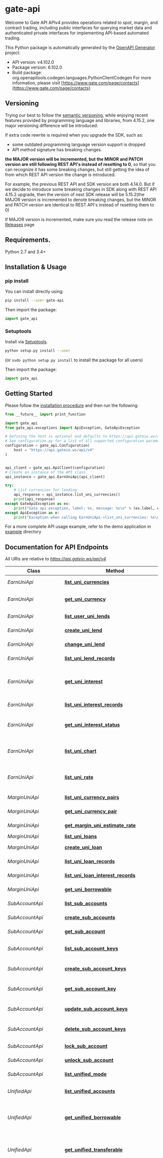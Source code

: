 # gate-api
Welcome to Gate API
 APIv4 provides operations related to spot, margin, and contract trading, including public interfaces for querying market data and authenticated private interfaces
for implementing API-based automated trading.

This Python package is automatically generated by the [OpenAPI Generator](https://openapi-generator.tech) project:

- API version: v4.102.0
- Package version: 6.102.0
- Build package: org.openapitools.codegen.languages.PythonClientCodegen
For more information, please visit [https://www.gate.com/page/contacts](https://www.gate.com/page/contacts)

## Versioning

Trying our best to follow the [semantic versioning](https://semver.org/), while enjoying recent features
provided by programming language and libraries, from 4.15.2, one major versioning difference will be
introduced:

If extra code rewrite is required when you upgrade the SDK, such as:

- some outdated programming language version support is dropped
- API method signature has breaking changes.

**the MAJOR version will be incremented, but the MINOR and PATCH version are still following REST API's
instead of resetting to 0**, so that you can recognize it has some breaking changes, but still getting
the idea of from which REST API version the change is introduced.

For example, the previous REST API and SDK version are both 4.14.0. But if we decide to introduce
some breaking changes in SDK along with REST API 4.15.2 upgrade, then the version of next SDK release
will be 5.15.2(the MAJOR version is incremented to denote breaking changes, but the MINOR and PATCH
version are identical to REST API's instead of resetting them to 0)

If MAJOR version is incremented, make sure you read the release note on
[Releases](https://github.com/gateio/gateapi-python/releases)
page

## Requirements.

Python 2.7 and 3.4+

## Installation & Usage
### pip install

You can install directly using:

```sh
pip install --user gate-api
```

Then import the package:
```python
import gate_api
```

### Setuptools

Install via [Setuptools](http://pypi.python.org/pypi/setuptools).

```sh
python setup.py install --user
```
(or `sudo python setup.py install` to install the package for all users)

Then import the package:
```python
import gate_api
```

## Getting Started

Please follow the [installation procedure](#installation--usage) and then run the following:

```python
from __future__ import print_function

import gate_api
from gate_api.exceptions import ApiException, GateApiException

# Defining the host is optional and defaults to https://api.gateio.ws/api/v4
# See configuration.py for a list of all supported configuration parameters.
configuration = gate_api.Configuration(
    host = "https://api.gateio.ws/api/v4"
)


api_client = gate_api.ApiClient(configuration)
# Create an instance of the API class
api_instance = gate_api.EarnUniApi(api_client)

try:
    # List currencies for lending
    api_response = api_instance.list_uni_currencies()
    print(api_response)
except GateApiException as ex:
    print("Gate api exception, label: %s, message: %s\n" % (ex.label, ex.message))
except ApiException as e:
    print("Exception when calling EarnUniApi->list_uni_currencies: %s\n" % e)

```

For a more complete API usage example, refer to the demo application in [example](example) directory

## Documentation for API Endpoints

All URIs are relative to *https://api.gateio.ws/api/v4*

Class | Method | HTTP request | Description
------------ | ------------- | ------------- | -------------
*EarnUniApi* | [**list_uni_currencies**](docs/EarnUniApi.md#list_uni_currencies) | **GET** /earn/uni/currencies | List currencies for lending
*EarnUniApi* | [**get_uni_currency**](docs/EarnUniApi.md#get_uni_currency) | **GET** /earn/uni/currencies/{currency} | Get currency detail for lending
*EarnUniApi* | [**list_user_uni_lends**](docs/EarnUniApi.md#list_user_uni_lends) | **GET** /earn/uni/lends | List user&#39;s lending orders
*EarnUniApi* | [**create_uni_lend**](docs/EarnUniApi.md#create_uni_lend) | **POST** /earn/uni/lends | Lend or redeem
*EarnUniApi* | [**change_uni_lend**](docs/EarnUniApi.md#change_uni_lend) | **PATCH** /earn/uni/lends | Amend lending order
*EarnUniApi* | [**list_uni_lend_records**](docs/EarnUniApi.md#list_uni_lend_records) | **GET** /earn/uni/lend_records | List records of lending
*EarnUniApi* | [**get_uni_interest**](docs/EarnUniApi.md#get_uni_interest) | **GET** /earn/uni/interests/{currency} | Get the user&#39;s total interest income of specified currency
*EarnUniApi* | [**list_uni_interest_records**](docs/EarnUniApi.md#list_uni_interest_records) | **GET** /earn/uni/interest_records | List interest records
*EarnUniApi* | [**get_uni_interest_status**](docs/EarnUniApi.md#get_uni_interest_status) | **GET** /earn/uni/interest_status/{currency} | query currency interest compounding status
*EarnUniApi* | [**list_uni_chart**](docs/EarnUniApi.md#list_uni_chart) | **GET** /earn/uni/chart | UniLoan currency annualized trend chart
*EarnUniApi* | [**list_uni_rate**](docs/EarnUniApi.md#list_uni_rate) | **GET** /earn/uni/rate | Currency estimate annualized interest rate
*MarginUniApi* | [**list_uni_currency_pairs**](docs/MarginUniApi.md#list_uni_currency_pairs) | **GET** /margin/uni/currency_pairs | List lending markets
*MarginUniApi* | [**get_uni_currency_pair**](docs/MarginUniApi.md#get_uni_currency_pair) | **GET** /margin/uni/currency_pairs/{currency_pair} | Get detail of lending market
*MarginUniApi* | [**get_margin_uni_estimate_rate**](docs/MarginUniApi.md#get_margin_uni_estimate_rate) | **GET** /margin/uni/estimate_rate | Estimate interest Rate
*MarginUniApi* | [**list_uni_loans**](docs/MarginUniApi.md#list_uni_loans) | **GET** /margin/uni/loans | List loans
*MarginUniApi* | [**create_uni_loan**](docs/MarginUniApi.md#create_uni_loan) | **POST** /margin/uni/loans | Borrow or repay
*MarginUniApi* | [**list_uni_loan_records**](docs/MarginUniApi.md#list_uni_loan_records) | **GET** /margin/uni/loan_records | Get load records
*MarginUniApi* | [**list_uni_loan_interest_records**](docs/MarginUniApi.md#list_uni_loan_interest_records) | **GET** /margin/uni/interest_records | List interest records
*MarginUniApi* | [**get_uni_borrowable**](docs/MarginUniApi.md#get_uni_borrowable) | **GET** /margin/uni/borrowable | Get maximum borrowable
*SubAccountApi* | [**list_sub_accounts**](docs/SubAccountApi.md#list_sub_accounts) | **GET** /sub_accounts | List sub-accounts
*SubAccountApi* | [**create_sub_accounts**](docs/SubAccountApi.md#create_sub_accounts) | **POST** /sub_accounts | Create a new sub-account
*SubAccountApi* | [**get_sub_account**](docs/SubAccountApi.md#get_sub_account) | **GET** /sub_accounts/{user_id} | Get the sub-account
*SubAccountApi* | [**list_sub_account_keys**](docs/SubAccountApi.md#list_sub_account_keys) | **GET** /sub_accounts/{user_id}/keys | List all API Key of the sub-account
*SubAccountApi* | [**create_sub_account_keys**](docs/SubAccountApi.md#create_sub_account_keys) | **POST** /sub_accounts/{user_id}/keys | Create API Key of the sub-account
*SubAccountApi* | [**get_sub_account_key**](docs/SubAccountApi.md#get_sub_account_key) | **GET** /sub_accounts/{user_id}/keys/{key} | Get the API Key of the sub-account
*SubAccountApi* | [**update_sub_account_keys**](docs/SubAccountApi.md#update_sub_account_keys) | **PUT** /sub_accounts/{user_id}/keys/{key} | Update API key of the sub-account
*SubAccountApi* | [**delete_sub_account_keys**](docs/SubAccountApi.md#delete_sub_account_keys) | **DELETE** /sub_accounts/{user_id}/keys/{key} | Delete API key of the sub-account
*SubAccountApi* | [**lock_sub_account**](docs/SubAccountApi.md#lock_sub_account) | **POST** /sub_accounts/{user_id}/lock | Lock the sub-account
*SubAccountApi* | [**unlock_sub_account**](docs/SubAccountApi.md#unlock_sub_account) | **POST** /sub_accounts/{user_id}/unlock | Unlock the sub-account
*SubAccountApi* | [**list_unified_mode**](docs/SubAccountApi.md#list_unified_mode) | **GET** /sub_accounts/unified_mode | Get sub-account mode
*UnifiedApi* | [**list_unified_accounts**](docs/UnifiedApi.md#list_unified_accounts) | **GET** /unified/accounts | Get unified account information
*UnifiedApi* | [**get_unified_borrowable**](docs/UnifiedApi.md#get_unified_borrowable) | **GET** /unified/borrowable | Query about the maximum borrowing for the unified account
*UnifiedApi* | [**get_unified_transferable**](docs/UnifiedApi.md#get_unified_transferable) | **GET** /unified/transferable | Query about the maximum transferable for the unified account
*UnifiedApi* | [**get_unified_transferables**](docs/UnifiedApi.md#get_unified_transferables) | **GET** /unified/transferables | Batch query can be transferred out at most for unified accounts; each currency is the maximum value. After the user withdraws the currency, the amount of transferable currency will be changed.
*UnifiedApi* | [**get_unified_borrowable_list**](docs/UnifiedApi.md#get_unified_borrowable_list) | **GET** /unified/batch_borrowable | Batch query unified account can be borrowed up to a maximum
*UnifiedApi* | [**list_unified_loans**](docs/UnifiedApi.md#list_unified_loans) | **GET** /unified/loans | List loans
*UnifiedApi* | [**create_unified_loan**](docs/UnifiedApi.md#create_unified_loan) | **POST** /unified/loans | Borrow or repay
*UnifiedApi* | [**list_unified_loan_records**](docs/UnifiedApi.md#list_unified_loan_records) | **GET** /unified/loan_records | Get load records
*UnifiedApi* | [**list_unified_loan_interest_records**](docs/UnifiedApi.md#list_unified_loan_interest_records) | **GET** /unified/interest_records | List interest records
*UnifiedApi* | [**get_unified_risk_units**](docs/UnifiedApi.md#get_unified_risk_units) | **GET** /unified/risk_units | Get user risk unit details
*UnifiedApi* | [**get_unified_mode**](docs/UnifiedApi.md#get_unified_mode) | **GET** /unified/unified_mode | Query mode of the unified account
*UnifiedApi* | [**set_unified_mode**](docs/UnifiedApi.md#set_unified_mode) | **PUT** /unified/unified_mode | Set mode of the unified account
*UnifiedApi* | [**get_unified_estimate_rate**](docs/UnifiedApi.md#get_unified_estimate_rate) | **GET** /unified/estimate_rate | Get unified estimate rate
*UnifiedApi* | [**list_currency_discount_tiers**](docs/UnifiedApi.md#list_currency_discount_tiers) | **GET** /unified/currency_discount_tiers | List currency discount tiers
*UnifiedApi* | [**list_loan_margin_tiers**](docs/UnifiedApi.md#list_loan_margin_tiers) | **GET** /unified/loan_margin_tiers | List loan margin tiers
*UnifiedApi* | [**calculate_portfolio_margin**](docs/UnifiedApi.md#calculate_portfolio_margin) | **POST** /unified/portfolio_calculator | Portfolio margin calculator
*UnifiedApi* | [**get_user_leverage_currency_config**](docs/UnifiedApi.md#get_user_leverage_currency_config) | **GET** /unified/leverage/user_currency_config | Minimum currency leverage that can be set
*UnifiedApi* | [**get_user_leverage_currency_setting**](docs/UnifiedApi.md#get_user_leverage_currency_setting) | **GET** /unified/leverage/user_currency_setting | Get the leverage multiple of the user currency
*UnifiedApi* | [**set_user_leverage_currency_setting**](docs/UnifiedApi.md#set_user_leverage_currency_setting) | **POST** /unified/leverage/user_currency_setting | Set the loan currency leverage
*UnifiedApi* | [**list_unified_currencies**](docs/UnifiedApi.md#list_unified_currencies) | **GET** /unified/currencies | List of loan currencies supported by unified account
*UnifiedApi* | [**get_history_loan_rate**](docs/UnifiedApi.md#get_history_loan_rate) | **GET** /unified/history_loan_rate | get historical lending rates
*UnifiedApi* | [**set_unified_collateral**](docs/UnifiedApi.md#set_unified_collateral) | **POST** /unified/collateral_currencies | Set Collateral Currency
*AccountApi* | [**get_account_detail**](docs/AccountApi.md#get_account_detail) | **GET** /account/detail | Get account detail
*AccountApi* | [**get_account_rate_limit**](docs/AccountApi.md#get_account_rate_limit) | **GET** /account/rate_limit | Get user transaction rate limit information
*AccountApi* | [**list_stp_groups**](docs/AccountApi.md#list_stp_groups) | **GET** /account/stp_groups | List STP Groups
*AccountApi* | [**create_stp_group**](docs/AccountApi.md#create_stp_group) | **POST** /account/stp_groups | Create STP Group
*AccountApi* | [**list_stp_groups_users**](docs/AccountApi.md#list_stp_groups_users) | **GET** /account/stp_groups/{stp_id}/users | List users of the STP group
*AccountApi* | [**add_stp_group_users**](docs/AccountApi.md#add_stp_group_users) | **POST** /account/stp_groups/{stp_id}/users | Add users to the STP group
*AccountApi* | [**delete_stp_group_users**](docs/AccountApi.md#delete_stp_group_users) | **DELETE** /account/stp_groups/{stp_id}/users | Delete the user in the STP group
*AccountApi* | [**get_debit_fee**](docs/AccountApi.md#get_debit_fee) | **GET** /account/debit_fee | Query GT deduction configuration.
*AccountApi* | [**set_debit_fee**](docs/AccountApi.md#set_debit_fee) | **POST** /account/debit_fee | Set GT deduction.
*CollateralLoanApi* | [**list_collateral_loan_orders**](docs/CollateralLoanApi.md#list_collateral_loan_orders) | **GET** /loan/collateral/orders | List Orders
*CollateralLoanApi* | [**create_collateral_loan**](docs/CollateralLoanApi.md#create_collateral_loan) | **POST** /loan/collateral/orders | Place order
*CollateralLoanApi* | [**get_collateral_loan_order_detail**](docs/CollateralLoanApi.md#get_collateral_loan_order_detail) | **GET** /loan/collateral/orders/{order_id} | Get a single order
*CollateralLoanApi* | [**repay_collateral_loan**](docs/CollateralLoanApi.md#repay_collateral_loan) | **POST** /loan/collateral/repay | Repayment
*CollateralLoanApi* | [**list_repay_records**](docs/CollateralLoanApi.md#list_repay_records) | **GET** /loan/collateral/repay_records | Repayment history
*CollateralLoanApi* | [**list_collateral_records**](docs/CollateralLoanApi.md#list_collateral_records) | **GET** /loan/collateral/collaterals | Query collateral adjustment records
*CollateralLoanApi* | [**operate_collateral**](docs/CollateralLoanApi.md#operate_collateral) | **POST** /loan/collateral/collaterals | Increase or redeem collateral
*CollateralLoanApi* | [**get_user_total_amount**](docs/CollateralLoanApi.md#get_user_total_amount) | **GET** /loan/collateral/total_amount | Query the total borrowing and collateral amount for the user
*CollateralLoanApi* | [**get_user_ltv_info**](docs/CollateralLoanApi.md#get_user_ltv_info) | **GET** /loan/collateral/ltv | Query user&#39;s collateralization ratio
*CollateralLoanApi* | [**list_collateral_currencies**](docs/CollateralLoanApi.md#list_collateral_currencies) | **GET** /loan/collateral/currencies | Query supported borrowing and collateral currencies
*DeliveryApi* | [**list_delivery_contracts**](docs/DeliveryApi.md#list_delivery_contracts) | **GET** /delivery/{settle}/contracts | List all futures contracts
*DeliveryApi* | [**get_delivery_contract**](docs/DeliveryApi.md#get_delivery_contract) | **GET** /delivery/{settle}/contracts/{contract} | Get a single contract
*DeliveryApi* | [**list_delivery_order_book**](docs/DeliveryApi.md#list_delivery_order_book) | **GET** /delivery/{settle}/order_book | Futures order book
*DeliveryApi* | [**list_delivery_trades**](docs/DeliveryApi.md#list_delivery_trades) | **GET** /delivery/{settle}/trades | Futures trading history
*DeliveryApi* | [**list_delivery_candlesticks**](docs/DeliveryApi.md#list_delivery_candlesticks) | **GET** /delivery/{settle}/candlesticks | Get futures candlesticks
*DeliveryApi* | [**list_delivery_tickers**](docs/DeliveryApi.md#list_delivery_tickers) | **GET** /delivery/{settle}/tickers | List futures tickers
*DeliveryApi* | [**list_delivery_insurance_ledger**](docs/DeliveryApi.md#list_delivery_insurance_ledger) | **GET** /delivery/{settle}/insurance | Futures insurance balance history
*DeliveryApi* | [**list_delivery_accounts**](docs/DeliveryApi.md#list_delivery_accounts) | **GET** /delivery/{settle}/accounts | Query futures account
*DeliveryApi* | [**list_delivery_account_book**](docs/DeliveryApi.md#list_delivery_account_book) | **GET** /delivery/{settle}/account_book | Query account book
*DeliveryApi* | [**list_delivery_positions**](docs/DeliveryApi.md#list_delivery_positions) | **GET** /delivery/{settle}/positions | List all positions of a user
*DeliveryApi* | [**get_delivery_position**](docs/DeliveryApi.md#get_delivery_position) | **GET** /delivery/{settle}/positions/{contract} | Get single position
*DeliveryApi* | [**update_delivery_position_margin**](docs/DeliveryApi.md#update_delivery_position_margin) | **POST** /delivery/{settle}/positions/{contract}/margin | Update position margin
*DeliveryApi* | [**update_delivery_position_leverage**](docs/DeliveryApi.md#update_delivery_position_leverage) | **POST** /delivery/{settle}/positions/{contract}/leverage | Update position leverage
*DeliveryApi* | [**update_delivery_position_risk_limit**](docs/DeliveryApi.md#update_delivery_position_risk_limit) | **POST** /delivery/{settle}/positions/{contract}/risk_limit | Update position risk limit
*DeliveryApi* | [**list_delivery_orders**](docs/DeliveryApi.md#list_delivery_orders) | **GET** /delivery/{settle}/orders | List futures orders
*DeliveryApi* | [**create_delivery_order**](docs/DeliveryApi.md#create_delivery_order) | **POST** /delivery/{settle}/orders | Create a futures order
*DeliveryApi* | [**cancel_delivery_orders**](docs/DeliveryApi.md#cancel_delivery_orders) | **DELETE** /delivery/{settle}/orders | Cancel all &#x60;open&#x60; orders matched
*DeliveryApi* | [**get_delivery_order**](docs/DeliveryApi.md#get_delivery_order) | **GET** /delivery/{settle}/orders/{order_id} | Get a single order
*DeliveryApi* | [**cancel_delivery_order**](docs/DeliveryApi.md#cancel_delivery_order) | **DELETE** /delivery/{settle}/orders/{order_id} | Cancel a single order
*DeliveryApi* | [**get_my_delivery_trades**](docs/DeliveryApi.md#get_my_delivery_trades) | **GET** /delivery/{settle}/my_trades | List personal trading history
*DeliveryApi* | [**list_delivery_position_close**](docs/DeliveryApi.md#list_delivery_position_close) | **GET** /delivery/{settle}/position_close | List position close history
*DeliveryApi* | [**list_delivery_liquidates**](docs/DeliveryApi.md#list_delivery_liquidates) | **GET** /delivery/{settle}/liquidates | List liquidation history
*DeliveryApi* | [**list_delivery_settlements**](docs/DeliveryApi.md#list_delivery_settlements) | **GET** /delivery/{settle}/settlements | List settlement history
*DeliveryApi* | [**list_delivery_risk_limit_tiers**](docs/DeliveryApi.md#list_delivery_risk_limit_tiers) | **GET** /delivery/{settle}/risk_limit_tiers | List risk limit tiers
*DeliveryApi* | [**list_price_triggered_delivery_orders**](docs/DeliveryApi.md#list_price_triggered_delivery_orders) | **GET** /delivery/{settle}/price_orders | List All Price-triggered Orders
*DeliveryApi* | [**create_price_triggered_delivery_order**](docs/DeliveryApi.md#create_price_triggered_delivery_order) | **POST** /delivery/{settle}/price_orders | Create a price-triggered order
*DeliveryApi* | [**cancel_price_triggered_delivery_order_list**](docs/DeliveryApi.md#cancel_price_triggered_delivery_order_list) | **DELETE** /delivery/{settle}/price_orders | Cancel All Price-triggered Orders
*DeliveryApi* | [**get_price_triggered_delivery_order**](docs/DeliveryApi.md#get_price_triggered_delivery_order) | **GET** /delivery/{settle}/price_orders/{order_id} | Get a price-triggered order
*DeliveryApi* | [**cancel_price_triggered_delivery_order**](docs/DeliveryApi.md#cancel_price_triggered_delivery_order) | **DELETE** /delivery/{settle}/price_orders/{order_id} | cancel a price-triggered order
*EarnApi* | [**swap_eth2**](docs/EarnApi.md#swap_eth2) | **POST** /earn/staking/eth2/swap | ETH2 swap
*EarnApi* | [**rate_list_eth2**](docs/EarnApi.md#rate_list_eth2) | **GET** /earn/staking/eth2/rate_records | ETH2 historical rate of return query
*EarnApi* | [**list_dual_investment_plans**](docs/EarnApi.md#list_dual_investment_plans) | **GET** /earn/dual/investment_plan | Dual Investment product list
*EarnApi* | [**list_dual_orders**](docs/EarnApi.md#list_dual_orders) | **GET** /earn/dual/orders | Dual Investment order list
*EarnApi* | [**place_dual_order**](docs/EarnApi.md#place_dual_order) | **POST** /earn/dual/orders | Place Dual Investment order
*EarnApi* | [**list_structured_products**](docs/EarnApi.md#list_structured_products) | **GET** /earn/structured/products | Structured Product List
*EarnApi* | [**list_structured_orders**](docs/EarnApi.md#list_structured_orders) | **GET** /earn/structured/orders | Structured Product Order List
*EarnApi* | [**place_structured_order**](docs/EarnApi.md#place_structured_order) | **POST** /earn/structured/orders | Place Structured Product Order
*EarnApi* | [**find_coin**](docs/EarnApi.md#find_coin) | **GET** /earn/staking/coins | Staking Coins
*EarnApi* | [**swap_staking_coin**](docs/EarnApi.md#swap_staking_coin) | **POST** /earn/staking/swap | On-chain Token Swap for Earned Coins
*FlashSwapApi* | [**list_flash_swap_currency_pair**](docs/FlashSwapApi.md#list_flash_swap_currency_pair) | **GET** /flash_swap/currency_pairs | List All Supported Currency Pairs In Flash Swap
*FlashSwapApi* | [**list_flash_swap_orders**](docs/FlashSwapApi.md#list_flash_swap_orders) | **GET** /flash_swap/orders | List all flash swap orders
*FlashSwapApi* | [**create_flash_swap_order**](docs/FlashSwapApi.md#create_flash_swap_order) | **POST** /flash_swap/orders | Create a flash swap order
*FlashSwapApi* | [**get_flash_swap_order**](docs/FlashSwapApi.md#get_flash_swap_order) | **GET** /flash_swap/orders/{order_id} | Get a single flash swap order&#39;s detail
*FlashSwapApi* | [**preview_flash_swap_order**](docs/FlashSwapApi.md#preview_flash_swap_order) | **POST** /flash_swap/orders/preview | Initiate a flash swap order preview
*FuturesApi* | [**list_futures_contracts**](docs/FuturesApi.md#list_futures_contracts) | **GET** /futures/{settle}/contracts | List all futures contracts
*FuturesApi* | [**get_futures_contract**](docs/FuturesApi.md#get_futures_contract) | **GET** /futures/{settle}/contracts/{contract} | Get a single contract
*FuturesApi* | [**list_futures_order_book**](docs/FuturesApi.md#list_futures_order_book) | **GET** /futures/{settle}/order_book | Futures order book
*FuturesApi* | [**list_futures_trades**](docs/FuturesApi.md#list_futures_trades) | **GET** /futures/{settle}/trades | Futures trading history
*FuturesApi* | [**list_futures_candlesticks**](docs/FuturesApi.md#list_futures_candlesticks) | **GET** /futures/{settle}/candlesticks | Get futures candlesticks
*FuturesApi* | [**list_futures_premium_index**](docs/FuturesApi.md#list_futures_premium_index) | **GET** /futures/{settle}/premium_index | Premium Index K-Line
*FuturesApi* | [**list_futures_tickers**](docs/FuturesApi.md#list_futures_tickers) | **GET** /futures/{settle}/tickers | List futures tickers
*FuturesApi* | [**list_futures_funding_rate_history**](docs/FuturesApi.md#list_futures_funding_rate_history) | **GET** /futures/{settle}/funding_rate | Funding rate history
*FuturesApi* | [**list_futures_insurance_ledger**](docs/FuturesApi.md#list_futures_insurance_ledger) | **GET** /futures/{settle}/insurance | Futures insurance balance history
*FuturesApi* | [**list_contract_stats**](docs/FuturesApi.md#list_contract_stats) | **GET** /futures/{settle}/contract_stats | Futures stats
*FuturesApi* | [**get_index_constituents**](docs/FuturesApi.md#get_index_constituents) | **GET** /futures/{settle}/index_constituents/{index} | Get index constituents
*FuturesApi* | [**list_liquidated_orders**](docs/FuturesApi.md#list_liquidated_orders) | **GET** /futures/{settle}/liq_orders | Retrieve liquidation history
*FuturesApi* | [**list_futures_risk_limit_tiers**](docs/FuturesApi.md#list_futures_risk_limit_tiers) | **GET** /futures/{settle}/risk_limit_tiers | List risk limit tiers
*FuturesApi* | [**list_futures_accounts**](docs/FuturesApi.md#list_futures_accounts) | **GET** /futures/{settle}/accounts | Query futures account
*FuturesApi* | [**list_futures_account_book**](docs/FuturesApi.md#list_futures_account_book) | **GET** /futures/{settle}/account_book | Query account book
*FuturesApi* | [**list_positions**](docs/FuturesApi.md#list_positions) | **GET** /futures/{settle}/positions | List all positions of a user
*FuturesApi* | [**get_position**](docs/FuturesApi.md#get_position) | **GET** /futures/{settle}/positions/{contract} | Get single position
*FuturesApi* | [**update_position_margin**](docs/FuturesApi.md#update_position_margin) | **POST** /futures/{settle}/positions/{contract}/margin | Update position margin
*FuturesApi* | [**update_position_leverage**](docs/FuturesApi.md#update_position_leverage) | **POST** /futures/{settle}/positions/{contract}/leverage | Update position leverage
*FuturesApi* | [**update_position_cross_mode**](docs/FuturesApi.md#update_position_cross_mode) | **POST** /futures/{settle}/positions/cross_mode | Switch to the full position-by-store mode
*FuturesApi* | [**update_position_risk_limit**](docs/FuturesApi.md#update_position_risk_limit) | **POST** /futures/{settle}/positions/{contract}/risk_limit | Update position risk limit
*FuturesApi* | [**set_dual_mode**](docs/FuturesApi.md#set_dual_mode) | **POST** /futures/{settle}/dual_mode | Enable or disable dual mode
*FuturesApi* | [**get_dual_mode_position**](docs/FuturesApi.md#get_dual_mode_position) | **GET** /futures/{settle}/dual_comp/positions/{contract} | Retrieve position detail in dual mode
*FuturesApi* | [**update_dual_mode_position_margin**](docs/FuturesApi.md#update_dual_mode_position_margin) | **POST** /futures/{settle}/dual_comp/positions/{contract}/margin | Update position margin in dual mode
*FuturesApi* | [**update_dual_mode_position_leverage**](docs/FuturesApi.md#update_dual_mode_position_leverage) | **POST** /futures/{settle}/dual_comp/positions/{contract}/leverage | Update position leverage in dual mode
*FuturesApi* | [**update_dual_mode_position_risk_limit**](docs/FuturesApi.md#update_dual_mode_position_risk_limit) | **POST** /futures/{settle}/dual_comp/positions/{contract}/risk_limit | Update position risk limit in dual mode
*FuturesApi* | [**list_futures_orders**](docs/FuturesApi.md#list_futures_orders) | **GET** /futures/{settle}/orders | List futures orders
*FuturesApi* | [**create_futures_order**](docs/FuturesApi.md#create_futures_order) | **POST** /futures/{settle}/orders | Create a futures order
*FuturesApi* | [**cancel_futures_orders**](docs/FuturesApi.md#cancel_futures_orders) | **DELETE** /futures/{settle}/orders | Cancel all &#x60;open&#x60; orders matched
*FuturesApi* | [**get_orders_with_time_range**](docs/FuturesApi.md#get_orders_with_time_range) | **GET** /futures/{settle}/orders_timerange | List Futures Orders By Time Range
*FuturesApi* | [**create_batch_futures_order**](docs/FuturesApi.md#create_batch_futures_order) | **POST** /futures/{settle}/batch_orders | Create a batch of futures orders
*FuturesApi* | [**get_futures_order**](docs/FuturesApi.md#get_futures_order) | **GET** /futures/{settle}/orders/{order_id} | Get a single order
*FuturesApi* | [**amend_futures_order**](docs/FuturesApi.md#amend_futures_order) | **PUT** /futures/{settle}/orders/{order_id} | Amend an order
*FuturesApi* | [**cancel_futures_order**](docs/FuturesApi.md#cancel_futures_order) | **DELETE** /futures/{settle}/orders/{order_id} | Cancel a single order
*FuturesApi* | [**get_my_trades**](docs/FuturesApi.md#get_my_trades) | **GET** /futures/{settle}/my_trades | List personal trading history
*FuturesApi* | [**get_my_trades_with_time_range**](docs/FuturesApi.md#get_my_trades_with_time_range) | **GET** /futures/{settle}/my_trades_timerange | List personal trading history by time range
*FuturesApi* | [**list_position_close**](docs/FuturesApi.md#list_position_close) | **GET** /futures/{settle}/position_close | List position close history
*FuturesApi* | [**list_liquidates**](docs/FuturesApi.md#list_liquidates) | **GET** /futures/{settle}/liquidates | List liquidation history
*FuturesApi* | [**list_auto_deleverages**](docs/FuturesApi.md#list_auto_deleverages) | **GET** /futures/{settle}/auto_deleverages | List Auto-Deleveraging History
*FuturesApi* | [**countdown_cancel_all_futures**](docs/FuturesApi.md#countdown_cancel_all_futures) | **POST** /futures/{settle}/countdown_cancel_all | Countdown cancel orders
*FuturesApi* | [**get_futures_fee**](docs/FuturesApi.md#get_futures_fee) | **GET** /futures/{settle}/fee | Query user trading fee rates
*FuturesApi* | [**cancel_batch_future_orders**](docs/FuturesApi.md#cancel_batch_future_orders) | **POST** /futures/{settle}/batch_cancel_orders | Cancel a batch of orders with an ID list
*FuturesApi* | [**amend_batch_future_orders**](docs/FuturesApi.md#amend_batch_future_orders) | **POST** /futures/{settle}/batch_amend_orders | Batch modify orders with specified IDs
*FuturesApi* | [**get_futures_risk_limit_table**](docs/FuturesApi.md#get_futures_risk_limit_table) | **GET** /futures/{settle}/risk_limit_table | Query risk limit table by table_id
*FuturesApi* | [**list_price_triggered_orders**](docs/FuturesApi.md#list_price_triggered_orders) | **GET** /futures/{settle}/price_orders | List All Price-triggered Orders
*FuturesApi* | [**create_price_triggered_order**](docs/FuturesApi.md#create_price_triggered_order) | **POST** /futures/{settle}/price_orders | Create a price-triggered order
*FuturesApi* | [**cancel_price_triggered_order_list**](docs/FuturesApi.md#cancel_price_triggered_order_list) | **DELETE** /futures/{settle}/price_orders | Cancel All Price-triggered Orders
*FuturesApi* | [**get_price_triggered_order**](docs/FuturesApi.md#get_price_triggered_order) | **GET** /futures/{settle}/price_orders/{order_id} | Get a price-triggered order
*FuturesApi* | [**cancel_price_triggered_order**](docs/FuturesApi.md#cancel_price_triggered_order) | **DELETE** /futures/{settle}/price_orders/{order_id} | cancel a price-triggered order
*MarginApi* | [**list_margin_accounts**](docs/MarginApi.md#list_margin_accounts) | **GET** /margin/accounts | Margin account list
*MarginApi* | [**list_margin_account_book**](docs/MarginApi.md#list_margin_account_book) | **GET** /margin/account_book | List margin account balance change history
*MarginApi* | [**list_funding_accounts**](docs/MarginApi.md#list_funding_accounts) | **GET** /margin/funding_accounts | Funding account list
*MarginApi* | [**get_auto_repay_status**](docs/MarginApi.md#get_auto_repay_status) | **GET** /margin/auto_repay | Retrieve user auto repayment setting
*MarginApi* | [**set_auto_repay**](docs/MarginApi.md#set_auto_repay) | **POST** /margin/auto_repay | Update user&#39;s auto repayment setting
*MarginApi* | [**get_margin_transferable**](docs/MarginApi.md#get_margin_transferable) | **GET** /margin/transferable | Get the max transferable amount for a specific margin currency
*MarginApi* | [**get_user_margin_tier**](docs/MarginApi.md#get_user_margin_tier) | **GET** /margin/user/loan_margin_tiers | Check the user&#39;s own leverage lending gradient in the current market
*MarginApi* | [**get_market_margin_tier**](docs/MarginApi.md#get_market_margin_tier) | **GET** /margin/loan_margin_tiers | Query the current market leverage lending gradient
*MarginApi* | [**set_user_market_leverage**](docs/MarginApi.md#set_user_market_leverage) | **POST** /margin/leverage/user_market_setting | Set the user market leverage multiple
*MarginApi* | [**list_margin_user_account**](docs/MarginApi.md#list_margin_user_account) | **GET** /margin/user/account | Query the user&#39;s leverage account list
*MarginApi* | [**list_cross_margin_loans**](docs/MarginApi.md#list_cross_margin_loans) | **GET** /margin/cross/loans | List cross margin borrow history. (deprecated)
*MarginApi* | [**list_cross_margin_repayments**](docs/MarginApi.md#list_cross_margin_repayments) | **GET** /margin/cross/repayments | Retrieve cross margin repayments. (deprecated)
*MultiCollateralLoanApi* | [**list_multi_collateral_orders**](docs/MultiCollateralLoanApi.md#list_multi_collateral_orders) | **GET** /loan/multi_collateral/orders | List Multi-Collateral Orders
*MultiCollateralLoanApi* | [**create_multi_collateral**](docs/MultiCollateralLoanApi.md#create_multi_collateral) | **POST** /loan/multi_collateral/orders | Create Multi-Collateral Order
*MultiCollateralLoanApi* | [**get_multi_collateral_order_detail**](docs/MultiCollateralLoanApi.md#get_multi_collateral_order_detail) | **GET** /loan/multi_collateral/orders/{order_id} | Get Multi-Collateral Order Detail
*MultiCollateralLoanApi* | [**list_multi_repay_records**](docs/MultiCollateralLoanApi.md#list_multi_repay_records) | **GET** /loan/multi_collateral/repay | List Multi-Collateral Repay Records
*MultiCollateralLoanApi* | [**repay_multi_collateral_loan**](docs/MultiCollateralLoanApi.md#repay_multi_collateral_loan) | **POST** /loan/multi_collateral/repay | Repay Multi-Collateral Loan
*MultiCollateralLoanApi* | [**list_multi_collateral_records**](docs/MultiCollateralLoanApi.md#list_multi_collateral_records) | **GET** /loan/multi_collateral/mortgage | Query collateral adjustment records
*MultiCollateralLoanApi* | [**operate_multi_collateral**](docs/MultiCollateralLoanApi.md#operate_multi_collateral) | **POST** /loan/multi_collateral/mortgage | Operate Multi-Collateral
*MultiCollateralLoanApi* | [**list_user_currency_quota**](docs/MultiCollateralLoanApi.md#list_user_currency_quota) | **GET** /loan/multi_collateral/currency_quota | List User Currency Quota
*MultiCollateralLoanApi* | [**list_multi_collateral_currencies**](docs/MultiCollateralLoanApi.md#list_multi_collateral_currencies) | **GET** /loan/multi_collateral/currencies | Query supported borrowing and collateral currencies in Multi-Collateral 
*MultiCollateralLoanApi* | [**get_multi_collateral_ltv**](docs/MultiCollateralLoanApi.md#get_multi_collateral_ltv) | **GET** /loan/multi_collateral/ltv | Get Multi-Collateral ratio
*MultiCollateralLoanApi* | [**get_multi_collateral_fix_rate**](docs/MultiCollateralLoanApi.md#get_multi_collateral_fix_rate) | **GET** /loan/multi_collateral/fixed_rate | Query fixed interest rates for the currency for 7 days and 30 days
*MultiCollateralLoanApi* | [**get_multi_collateral_current_rate**](docs/MultiCollateralLoanApi.md#get_multi_collateral_current_rate) | **GET** /loan/multi_collateral/current_rate | Query the current interest rate of the currency
*OptionsApi* | [**list_options_underlyings**](docs/OptionsApi.md#list_options_underlyings) | **GET** /options/underlyings | List all underlyings
*OptionsApi* | [**list_options_expirations**](docs/OptionsApi.md#list_options_expirations) | **GET** /options/expirations | List all expiration times
*OptionsApi* | [**list_options_contracts**](docs/OptionsApi.md#list_options_contracts) | **GET** /options/contracts | List all the contracts with specified underlying and expiration time
*OptionsApi* | [**get_options_contract**](docs/OptionsApi.md#get_options_contract) | **GET** /options/contracts/{contract} | Query specified contract detail
*OptionsApi* | [**list_options_settlements**](docs/OptionsApi.md#list_options_settlements) | **GET** /options/settlements | List settlement history
*OptionsApi* | [**get_options_settlement**](docs/OptionsApi.md#get_options_settlement) | **GET** /options/settlements/{contract} | Get specified contract&#39;s settlement
*OptionsApi* | [**list_my_options_settlements**](docs/OptionsApi.md#list_my_options_settlements) | **GET** /options/my_settlements | List my options settlements
*OptionsApi* | [**list_options_order_book**](docs/OptionsApi.md#list_options_order_book) | **GET** /options/order_book | Options order book
*OptionsApi* | [**list_options_tickers**](docs/OptionsApi.md#list_options_tickers) | **GET** /options/tickers | List tickers of options contracts
*OptionsApi* | [**list_options_underlying_tickers**](docs/OptionsApi.md#list_options_underlying_tickers) | **GET** /options/underlying/tickers/{underlying} | Get underlying ticker
*OptionsApi* | [**list_options_candlesticks**](docs/OptionsApi.md#list_options_candlesticks) | **GET** /options/candlesticks | Get options candlesticks
*OptionsApi* | [**list_options_underlying_candlesticks**](docs/OptionsApi.md#list_options_underlying_candlesticks) | **GET** /options/underlying/candlesticks | Mark price candlesticks of an underlying
*OptionsApi* | [**list_options_trades**](docs/OptionsApi.md#list_options_trades) | **GET** /options/trades | Options trade history
*OptionsApi* | [**list_options_account**](docs/OptionsApi.md#list_options_account) | **GET** /options/accounts | List options account
*OptionsApi* | [**list_options_account_book**](docs/OptionsApi.md#list_options_account_book) | **GET** /options/account_book | List account changing history
*OptionsApi* | [**list_options_positions**](docs/OptionsApi.md#list_options_positions) | **GET** /options/positions | List user&#39;s positions of specified underlying
*OptionsApi* | [**get_options_position**](docs/OptionsApi.md#get_options_position) | **GET** /options/positions/{contract} | Get specified contract position
*OptionsApi* | [**list_options_position_close**](docs/OptionsApi.md#list_options_position_close) | **GET** /options/position_close | List user&#39;s liquidation history of specified underlying
*OptionsApi* | [**list_options_orders**](docs/OptionsApi.md#list_options_orders) | **GET** /options/orders | List options orders
*OptionsApi* | [**create_options_order**](docs/OptionsApi.md#create_options_order) | **POST** /options/orders | Create an options order
*OptionsApi* | [**cancel_options_orders**](docs/OptionsApi.md#cancel_options_orders) | **DELETE** /options/orders | Cancel all &#x60;open&#x60; orders matched
*OptionsApi* | [**get_options_order**](docs/OptionsApi.md#get_options_order) | **GET** /options/orders/{order_id} | Get a single order
*OptionsApi* | [**cancel_options_order**](docs/OptionsApi.md#cancel_options_order) | **DELETE** /options/orders/{order_id} | Cancel a single order
*OptionsApi* | [**countdown_cancel_all_options**](docs/OptionsApi.md#countdown_cancel_all_options) | **POST** /options/countdown_cancel_all | Countdown cancel orders
*OptionsApi* | [**list_my_options_trades**](docs/OptionsApi.md#list_my_options_trades) | **GET** /options/my_trades | List personal trading history
*OptionsApi* | [**get_options_mmp**](docs/OptionsApi.md#get_options_mmp) | **GET** /options/mmp | MMP Query
*OptionsApi* | [**set_options_mmp**](docs/OptionsApi.md#set_options_mmp) | **POST** /options/mmp | MMP Settings
*OptionsApi* | [**reset_options_mmp**](docs/OptionsApi.md#reset_options_mmp) | **POST** /options/mmp/reset | MMP Reset
*RebateApi* | [**agency_transaction_history**](docs/RebateApi.md#agency_transaction_history) | **GET** /rebate/agency/transaction_history | The agency obtains the transaction history of the recommended user
*RebateApi* | [**agency_commissions_history**](docs/RebateApi.md#agency_commissions_history) | **GET** /rebate/agency/commission_history | The agency obtains the commission history of the recommended user
*RebateApi* | [**partner_transaction_history**](docs/RebateApi.md#partner_transaction_history) | **GET** /rebate/partner/transaction_history | Partner obtains transaction records of recommended users
*RebateApi* | [**partner_commissions_history**](docs/RebateApi.md#partner_commissions_history) | **GET** /rebate/partner/commission_history | Partner obtains commission records of recommended users
*RebateApi* | [**partner_sub_list**](docs/RebateApi.md#partner_sub_list) | **GET** /rebate/partner/sub_list | Partner subordinate list
*RebateApi* | [**rebate_broker_commission_history**](docs/RebateApi.md#rebate_broker_commission_history) | **GET** /rebate/broker/commission_history | The broker obtains the user&#39;s commission rebate records
*RebateApi* | [**rebate_broker_transaction_history**](docs/RebateApi.md#rebate_broker_transaction_history) | **GET** /rebate/broker/transaction_history | The broker obtains the user&#39;s trading history
*RebateApi* | [**rebate_user_info**](docs/RebateApi.md#rebate_user_info) | **GET** /rebate/user/info | User retrieves rebate information
*RebateApi* | [**user_sub_relation**](docs/RebateApi.md#user_sub_relation) | **GET** /rebate/user/sub_relation | User-subordinate relationship
*SpotApi* | [**list_currencies**](docs/SpotApi.md#list_currencies) | **GET** /spot/currencies | List all currencies&#39; details
*SpotApi* | [**get_currency**](docs/SpotApi.md#get_currency) | **GET** /spot/currencies/{currency} | Get details of a specific currency
*SpotApi* | [**list_currency_pairs**](docs/SpotApi.md#list_currency_pairs) | **GET** /spot/currency_pairs | List all currency pairs supported
*SpotApi* | [**get_currency_pair**](docs/SpotApi.md#get_currency_pair) | **GET** /spot/currency_pairs/{currency_pair} | Get details of a specifc currency pair
*SpotApi* | [**list_tickers**](docs/SpotApi.md#list_tickers) | **GET** /spot/tickers | Retrieve ticker information
*SpotApi* | [**list_order_book**](docs/SpotApi.md#list_order_book) | **GET** /spot/order_book | Retrieve order book
*SpotApi* | [**list_trades**](docs/SpotApi.md#list_trades) | **GET** /spot/trades | Retrieve market trades
*SpotApi* | [**list_candlesticks**](docs/SpotApi.md#list_candlesticks) | **GET** /spot/candlesticks | Market candlesticks
*SpotApi* | [**get_fee**](docs/SpotApi.md#get_fee) | **GET** /spot/fee | Query user trading fee rates
*SpotApi* | [**get_batch_spot_fee**](docs/SpotApi.md#get_batch_spot_fee) | **GET** /spot/batch_fee | Query a batch of user trading fee rates
*SpotApi* | [**list_spot_accounts**](docs/SpotApi.md#list_spot_accounts) | **GET** /spot/accounts | List spot accounts
*SpotApi* | [**list_spot_account_book**](docs/SpotApi.md#list_spot_account_book) | **GET** /spot/account_book | Query account book
*SpotApi* | [**create_batch_orders**](docs/SpotApi.md#create_batch_orders) | **POST** /spot/batch_orders | Create a batch of orders
*SpotApi* | [**list_all_open_orders**](docs/SpotApi.md#list_all_open_orders) | **GET** /spot/open_orders | List all open orders
*SpotApi* | [**create_cross_liquidate_order**](docs/SpotApi.md#create_cross_liquidate_order) | **POST** /spot/cross_liquidate_orders | close position when cross-currency is disabled
*SpotApi* | [**list_orders**](docs/SpotApi.md#list_orders) | **GET** /spot/orders | List orders
*SpotApi* | [**create_order**](docs/SpotApi.md#create_order) | **POST** /spot/orders | Create an order
*SpotApi* | [**cancel_orders**](docs/SpotApi.md#cancel_orders) | **DELETE** /spot/orders | Cancel all &#x60;open&#x60; orders in specified currency pair
*SpotApi* | [**cancel_batch_orders**](docs/SpotApi.md#cancel_batch_orders) | **POST** /spot/cancel_batch_orders | Cancel a batch of orders with an ID list
*SpotApi* | [**get_order**](docs/SpotApi.md#get_order) | **GET** /spot/orders/{order_id} | Get a single order
*SpotApi* | [**cancel_order**](docs/SpotApi.md#cancel_order) | **DELETE** /spot/orders/{order_id} | Cancel a single order
*SpotApi* | [**amend_order**](docs/SpotApi.md#amend_order) | **PATCH** /spot/orders/{order_id} | Amend an order
*SpotApi* | [**list_my_trades**](docs/SpotApi.md#list_my_trades) | **GET** /spot/my_trades | List personal trading history
*SpotApi* | [**get_system_time**](docs/SpotApi.md#get_system_time) | **GET** /spot/time | Get server current time
*SpotApi* | [**countdown_cancel_all_spot**](docs/SpotApi.md#countdown_cancel_all_spot) | **POST** /spot/countdown_cancel_all | Countdown cancel orders
*SpotApi* | [**amend_batch_orders**](docs/SpotApi.md#amend_batch_orders) | **POST** /spot/amend_batch_orders | Batch modification of orders
*SpotApi* | [**get_spot_insurance_history**](docs/SpotApi.md#get_spot_insurance_history) | **GET** /spot/insurance_history | Query spot insurance fund historical data
*SpotApi* | [**list_spot_price_triggered_orders**](docs/SpotApi.md#list_spot_price_triggered_orders) | **GET** /spot/price_orders | Retrieve running auto order list
*SpotApi* | [**create_spot_price_triggered_order**](docs/SpotApi.md#create_spot_price_triggered_order) | **POST** /spot/price_orders | Create a price-triggered order
*SpotApi* | [**cancel_spot_price_triggered_order_list**](docs/SpotApi.md#cancel_spot_price_triggered_order_list) | **DELETE** /spot/price_orders | Cancel All Price-triggered Orders
*SpotApi* | [**get_spot_price_triggered_order**](docs/SpotApi.md#get_spot_price_triggered_order) | **GET** /spot/price_orders/{order_id} | Get a price-triggered order
*SpotApi* | [**cancel_spot_price_triggered_order**](docs/SpotApi.md#cancel_spot_price_triggered_order) | **DELETE** /spot/price_orders/{order_id} | cancel a price-triggered order
*WalletApi* | [**list_currency_chains**](docs/WalletApi.md#list_currency_chains) | **GET** /wallet/currency_chains | List chains supported for specified currency
*WalletApi* | [**get_deposit_address**](docs/WalletApi.md#get_deposit_address) | **GET** /wallet/deposit_address | Generate currency deposit address
*WalletApi* | [**list_withdrawals**](docs/WalletApi.md#list_withdrawals) | **GET** /wallet/withdrawals | Retrieve withdrawal records
*WalletApi* | [**list_deposits**](docs/WalletApi.md#list_deposits) | **GET** /wallet/deposits | Retrieve deposit records
*WalletApi* | [**transfer**](docs/WalletApi.md#transfer) | **POST** /wallet/transfers | Transfer between trading accounts
*WalletApi* | [**list_sub_account_transfers**](docs/WalletApi.md#list_sub_account_transfers) | **GET** /wallet/sub_account_transfers | Retrieve transfer records between main and sub accounts
*WalletApi* | [**transfer_with_sub_account**](docs/WalletApi.md#transfer_with_sub_account) | **POST** /wallet/sub_account_transfers | Transfer between main and sub accounts
*WalletApi* | [**sub_account_to_sub_account**](docs/WalletApi.md#sub_account_to_sub_account) | **POST** /wallet/sub_account_to_sub_account | Sub-account transfers to sub-account
*WalletApi* | [**get_transfer_order_status**](docs/WalletApi.md#get_transfer_order_status) | **GET** /wallet/order_status | Transfer status query
*WalletApi* | [**list_withdraw_status**](docs/WalletApi.md#list_withdraw_status) | **GET** /wallet/withdraw_status | Retrieve withdrawal status
*WalletApi* | [**list_sub_account_balances**](docs/WalletApi.md#list_sub_account_balances) | **GET** /wallet/sub_account_balances | Retrieve sub account balances
*WalletApi* | [**list_sub_account_margin_balances**](docs/WalletApi.md#list_sub_account_margin_balances) | **GET** /wallet/sub_account_margin_balances | Query sub accounts&#39; margin balances
*WalletApi* | [**list_sub_account_futures_balances**](docs/WalletApi.md#list_sub_account_futures_balances) | **GET** /wallet/sub_account_futures_balances | Query sub accounts&#39; futures account balances
*WalletApi* | [**list_sub_account_cross_margin_balances**](docs/WalletApi.md#list_sub_account_cross_margin_balances) | **GET** /wallet/sub_account_cross_margin_balances | Query subaccount&#39;s cross_margin account info
*WalletApi* | [**list_saved_address**](docs/WalletApi.md#list_saved_address) | **GET** /wallet/saved_address | Query saved address
*WalletApi* | [**get_trade_fee**](docs/WalletApi.md#get_trade_fee) | **GET** /wallet/fee | Retrieve personal trading fee
*WalletApi* | [**get_total_balance**](docs/WalletApi.md#get_total_balance) | **GET** /wallet/total_balance | Retrieve user&#39;s total balances
*WalletApi* | [**list_small_balance**](docs/WalletApi.md#list_small_balance) | **GET** /wallet/small_balance | List small balance
*WalletApi* | [**convert_small_balance**](docs/WalletApi.md#convert_small_balance) | **POST** /wallet/small_balance | Convert small balance
*WalletApi* | [**list_small_balance_history**](docs/WalletApi.md#list_small_balance_history) | **GET** /wallet/small_balance_history | List small balance history
*WalletApi* | [**list_push_orders**](docs/WalletApi.md#list_push_orders) | **GET** /wallet/push | Retrieve the UID transfer history
*WithdrawalApi* | [**withdraw**](docs/WithdrawalApi.md#withdraw) | **POST** /withdrawals | Withdraw
*WithdrawalApi* | [**withdraw_push_order**](docs/WithdrawalApi.md#withdraw_push_order) | **POST** /withdrawals/push | UID transfer
*WithdrawalApi* | [**cancel_withdrawal**](docs/WithdrawalApi.md#cancel_withdrawal) | **DELETE** /withdrawals/{withdrawal_id} | Cancel withdrawal with specified ID


## Documentation For Models

 - [AccountBalance](docs/AccountBalance.md)
 - [AccountDetail](docs/AccountDetail.md)
 - [AccountDetailKey](docs/AccountDetailKey.md)
 - [AccountRateLimit](docs/AccountRateLimit.md)
 - [AgencyCommission](docs/AgencyCommission.md)
 - [AgencyCommissionHistory](docs/AgencyCommissionHistory.md)
 - [AgencyTransaction](docs/AgencyTransaction.md)
 - [AgencyTransactionHistory](docs/AgencyTransactionHistory.md)
 - [AutoRepaySetting](docs/AutoRepaySetting.md)
 - [BatchAmendItem](docs/BatchAmendItem.md)
 - [BatchAmendOrderReq](docs/BatchAmendOrderReq.md)
 - [BatchFuturesOrder](docs/BatchFuturesOrder.md)
 - [BatchOrder](docs/BatchOrder.md)
 - [BorrowCurrencyInfo](docs/BorrowCurrencyInfo.md)
 - [BrokerCommission](docs/BrokerCommission.md)
 - [BrokerCommission1](docs/BrokerCommission1.md)
 - [BrokerCommissionSubBrokerInfo](docs/BrokerCommissionSubBrokerInfo.md)
 - [BrokerTransaction](docs/BrokerTransaction.md)
 - [BrokerTransaction1](docs/BrokerTransaction1.md)
 - [CancelBatchOrder](docs/CancelBatchOrder.md)
 - [CancelOrderResult](docs/CancelOrderResult.md)
 - [CollateralAdjust](docs/CollateralAdjust.md)
 - [CollateralAdjustRes](docs/CollateralAdjustRes.md)
 - [CollateralAlign](docs/CollateralAlign.md)
 - [CollateralCurrency](docs/CollateralCurrency.md)
 - [CollateralCurrencyInfo](docs/CollateralCurrencyInfo.md)
 - [CollateralCurrencyRes](docs/CollateralCurrencyRes.md)
 - [CollateralCurrentRate](docs/CollateralCurrentRate.md)
 - [CollateralFixRate](docs/CollateralFixRate.md)
 - [CollateralLoanCurrency](docs/CollateralLoanCurrency.md)
 - [CollateralLtv](docs/CollateralLtv.md)
 - [CollateralOrder](docs/CollateralOrder.md)
 - [CollateralRecord](docs/CollateralRecord.md)
 - [Contract](docs/Contract.md)
 - [ContractStat](docs/ContractStat.md)
 - [ConvertSmallBalance](docs/ConvertSmallBalance.md)
 - [CountdownCancelAllFuturesTask](docs/CountdownCancelAllFuturesTask.md)
 - [CountdownCancelAllOptionsTask](docs/CountdownCancelAllOptionsTask.md)
 - [CountdownCancelAllSpotTask](docs/CountdownCancelAllSpotTask.md)
 - [CreateCollateralOrder](docs/CreateCollateralOrder.md)
 - [CreateMultiCollateralOrder](docs/CreateMultiCollateralOrder.md)
 - [CreateUniLend](docs/CreateUniLend.md)
 - [CreateUniLoan](docs/CreateUniLoan.md)
 - [CrossMarginBalance](docs/CrossMarginBalance.md)
 - [CrossMarginLoan](docs/CrossMarginLoan.md)
 - [CrossMarginRepayment](docs/CrossMarginRepayment.md)
 - [Currency](docs/Currency.md)
 - [CurrencyChain](docs/CurrencyChain.md)
 - [CurrencyPair](docs/CurrencyPair.md)
 - [CurrencyQuota](docs/CurrencyQuota.md)
 - [DebitFee](docs/DebitFee.md)
 - [DeliveryCandlestick](docs/DeliveryCandlestick.md)
 - [DeliveryContract](docs/DeliveryContract.md)
 - [DeliverySettlement](docs/DeliverySettlement.md)
 - [DeliveryTicker](docs/DeliveryTicker.md)
 - [DepositAddress](docs/DepositAddress.md)
 - [DepositRecord](docs/DepositRecord.md)
 - [DualGetOrders](docs/DualGetOrders.md)
 - [DualGetPlans](docs/DualGetPlans.md)
 - [Eth2RateList](docs/Eth2RateList.md)
 - [Eth2Swap](docs/Eth2Swap.md)
 - [FindCoin](docs/FindCoin.md)
 - [FlashSwapCurrencyPair](docs/FlashSwapCurrencyPair.md)
 - [FlashSwapOrder](docs/FlashSwapOrder.md)
 - [FlashSwapOrderPreview](docs/FlashSwapOrderPreview.md)
 - [FlashSwapOrderRequest](docs/FlashSwapOrderRequest.md)
 - [FlashSwapPreviewRequest](docs/FlashSwapPreviewRequest.md)
 - [FundingAccount](docs/FundingAccount.md)
 - [FundingRateRecord](docs/FundingRateRecord.md)
 - [FutureCancelOrderResult](docs/FutureCancelOrderResult.md)
 - [FuturesAccount](docs/FuturesAccount.md)
 - [FuturesAccountBook](docs/FuturesAccountBook.md)
 - [FuturesAccountHistory](docs/FuturesAccountHistory.md)
 - [FuturesAutoDeleverage](docs/FuturesAutoDeleverage.md)
 - [FuturesBatchAmendOrderRequest](docs/FuturesBatchAmendOrderRequest.md)
 - [FuturesCandlestick](docs/FuturesCandlestick.md)
 - [FuturesFee](docs/FuturesFee.md)
 - [FuturesIndexConstituents](docs/FuturesIndexConstituents.md)
 - [FuturesInitialOrder](docs/FuturesInitialOrder.md)
 - [FuturesLimitRiskTiers](docs/FuturesLimitRiskTiers.md)
 - [FuturesLiqOrder](docs/FuturesLiqOrder.md)
 - [FuturesLiquidate](docs/FuturesLiquidate.md)
 - [FuturesOrder](docs/FuturesOrder.md)
 - [FuturesOrderAmendment](docs/FuturesOrderAmendment.md)
 - [FuturesOrderBook](docs/FuturesOrderBook.md)
 - [FuturesOrderBookItem](docs/FuturesOrderBookItem.md)
 - [FuturesPositionCrossMode](docs/FuturesPositionCrossMode.md)
 - [FuturesPremiumIndex](docs/FuturesPremiumIndex.md)
 - [FuturesPriceTrigger](docs/FuturesPriceTrigger.md)
 - [FuturesPriceTriggeredOrder](docs/FuturesPriceTriggeredOrder.md)
 - [FuturesRiskLimitTier](docs/FuturesRiskLimitTier.md)
 - [FuturesTicker](docs/FuturesTicker.md)
 - [FuturesTrade](docs/FuturesTrade.md)
 - [IndexConstituent](docs/IndexConstituent.md)
 - [InlineResponse200](docs/InlineResponse200.md)
 - [InlineResponse2001](docs/InlineResponse2001.md)
 - [InsuranceRecord](docs/InsuranceRecord.md)
 - [LedgerRecord](docs/LedgerRecord.md)
 - [LiquidateOrder](docs/LiquidateOrder.md)
 - [MarginAccount](docs/MarginAccount.md)
 - [MarginAccountBook](docs/MarginAccountBook.md)
 - [MarginAccountCurrency](docs/MarginAccountCurrency.md)
 - [MarginLeverageTier](docs/MarginLeverageTier.md)
 - [MarginMarketLeverage](docs/MarginMarketLeverage.md)
 - [MarginTiers](docs/MarginTiers.md)
 - [MarginTransferable](docs/MarginTransferable.md)
 - [MaxUniBorrowable](docs/MaxUniBorrowable.md)
 - [MockFuturesOrder](docs/MockFuturesOrder.md)
 - [MockFuturesPosition](docs/MockFuturesPosition.md)
 - [MockMarginResult](docs/MockMarginResult.md)
 - [MockOptionsOrder](docs/MockOptionsOrder.md)
 - [MockOptionsPosition](docs/MockOptionsPosition.md)
 - [MockRiskUnit](docs/MockRiskUnit.md)
 - [MockSpotBalance](docs/MockSpotBalance.md)
 - [MockSpotOrder](docs/MockSpotOrder.md)
 - [MultiChainAddressItem](docs/MultiChainAddressItem.md)
 - [MultiCollateralCurrency](docs/MultiCollateralCurrency.md)
 - [MultiCollateralItem](docs/MultiCollateralItem.md)
 - [MultiCollateralOrder](docs/MultiCollateralOrder.md)
 - [MultiCollateralRecord](docs/MultiCollateralRecord.md)
 - [MultiCollateralRecordCurrency](docs/MultiCollateralRecordCurrency.md)
 - [MultiLoanItem](docs/MultiLoanItem.md)
 - [MultiLoanRepayItem](docs/MultiLoanRepayItem.md)
 - [MultiRepayRecord](docs/MultiRepayRecord.md)
 - [MultiRepayResp](docs/MultiRepayResp.md)
 - [MyFuturesTrade](docs/MyFuturesTrade.md)
 - [MyFuturesTradeTimeRange](docs/MyFuturesTradeTimeRange.md)
 - [OpenOrders](docs/OpenOrders.md)
 - [OptionsAccount](docs/OptionsAccount.md)
 - [OptionsAccountBook](docs/OptionsAccountBook.md)
 - [OptionsCandlestick](docs/OptionsCandlestick.md)
 - [OptionsContract](docs/OptionsContract.md)
 - [OptionsMMP](docs/OptionsMMP.md)
 - [OptionsMMPReset](docs/OptionsMMPReset.md)
 - [OptionsMySettlements](docs/OptionsMySettlements.md)
 - [OptionsMyTrade](docs/OptionsMyTrade.md)
 - [OptionsOrder](docs/OptionsOrder.md)
 - [OptionsPosition](docs/OptionsPosition.md)
 - [OptionsPositionClose](docs/OptionsPositionClose.md)
 - [OptionsPositionCloseOrder](docs/OptionsPositionCloseOrder.md)
 - [OptionsSettlement](docs/OptionsSettlement.md)
 - [OptionsTicker](docs/OptionsTicker.md)
 - [OptionsUnderlying](docs/OptionsUnderlying.md)
 - [OptionsUnderlyingTicker](docs/OptionsUnderlyingTicker.md)
 - [Order](docs/Order.md)
 - [OrderBook](docs/OrderBook.md)
 - [OrderCancel](docs/OrderCancel.md)
 - [OrderPatch](docs/OrderPatch.md)
 - [OrderResp](docs/OrderResp.md)
 - [PartnerCommissionHistory](docs/PartnerCommissionHistory.md)
 - [PartnerSub](docs/PartnerSub.md)
 - [PartnerSubList](docs/PartnerSubList.md)
 - [PartnerTransactionHistory](docs/PartnerTransactionHistory.md)
 - [PatchUniLend](docs/PatchUniLend.md)
 - [PlaceDualInvestmentOrder](docs/PlaceDualInvestmentOrder.md)
 - [Position](docs/Position.md)
 - [PositionClose](docs/PositionClose.md)
 - [PositionCloseOrder](docs/PositionCloseOrder.md)
 - [ProfitLossRange](docs/ProfitLossRange.md)
 - [RebateUserInfo](docs/RebateUserInfo.md)
 - [RepayCurrencyRes](docs/RepayCurrencyRes.md)
 - [RepayLoan](docs/RepayLoan.md)
 - [RepayMultiLoan](docs/RepayMultiLoan.md)
 - [RepayRecord](docs/RepayRecord.md)
 - [RepayRecordCurrency](docs/RepayRecordCurrency.md)
 - [RepayRecordLeftInterest](docs/RepayRecordLeftInterest.md)
 - [RepayRecordRepaidCurrency](docs/RepayRecordRepaidCurrency.md)
 - [RepayRecordTotalInterest](docs/RepayRecordTotalInterest.md)
 - [RepayResp](docs/RepayResp.md)
 - [RiskUnits](docs/RiskUnits.md)
 - [SavedAddress](docs/SavedAddress.md)
 - [SmallBalance](docs/SmallBalance.md)
 - [SmallBalanceHistory](docs/SmallBalanceHistory.md)
 - [SpotAccount](docs/SpotAccount.md)
 - [SpotAccountBook](docs/SpotAccountBook.md)
 - [SpotCurrencyChain](docs/SpotCurrencyChain.md)
 - [SpotFee](docs/SpotFee.md)
 - [SpotInsuranceHistory](docs/SpotInsuranceHistory.md)
 - [SpotPricePutOrder](docs/SpotPricePutOrder.md)
 - [SpotPriceTrigger](docs/SpotPriceTrigger.md)
 - [SpotPriceTriggeredOrder](docs/SpotPriceTriggeredOrder.md)
 - [StpGroup](docs/StpGroup.md)
 - [StpGroupUser](docs/StpGroupUser.md)
 - [StructuredBuy](docs/StructuredBuy.md)
 - [StructuredGetProjectList](docs/StructuredGetProjectList.md)
 - [StructuredOrderList](docs/StructuredOrderList.md)
 - [SubAccount](docs/SubAccount.md)
 - [SubAccountBalance](docs/SubAccountBalance.md)
 - [SubAccountCrossMarginBalance](docs/SubAccountCrossMarginBalance.md)
 - [SubAccountFuturesBalance](docs/SubAccountFuturesBalance.md)
 - [SubAccountKey](docs/SubAccountKey.md)
 - [SubAccountKeyPerms](docs/SubAccountKeyPerms.md)
 - [SubAccountMarginBalance](docs/SubAccountMarginBalance.md)
 - [SubAccountToSubAccount](docs/SubAccountToSubAccount.md)
 - [SubAccountTransfer](docs/SubAccountTransfer.md)
 - [SubAccountTransferRecordItem](docs/SubAccountTransferRecordItem.md)
 - [SubCrossMarginAccount](docs/SubCrossMarginAccount.md)
 - [SubUserMode](docs/SubUserMode.md)
 - [SwapCoin](docs/SwapCoin.md)
 - [SwapCoinStruct](docs/SwapCoinStruct.md)
 - [SystemTime](docs/SystemTime.md)
 - [Ticker](docs/Ticker.md)
 - [TotalBalance](docs/TotalBalance.md)
 - [Trade](docs/Trade.md)
 - [TradeFee](docs/TradeFee.md)
 - [TransactionID](docs/TransactionID.md)
 - [Transfer](docs/Transfer.md)
 - [TransferOrderStatus](docs/TransferOrderStatus.md)
 - [TransferablesResult](docs/TransferablesResult.md)
 - [TriggerOrderResponse](docs/TriggerOrderResponse.md)
 - [TriggerTime](docs/TriggerTime.md)
 - [UidPushOrder](docs/UidPushOrder.md)
 - [UidPushWithdrawal](docs/UidPushWithdrawal.md)
 - [UidPushWithdrawalResp](docs/UidPushWithdrawalResp.md)
 - [UniCurrency](docs/UniCurrency.md)
 - [UniCurrencyInterest](docs/UniCurrencyInterest.md)
 - [UniCurrencyPair](docs/UniCurrencyPair.md)
 - [UniInterestRecord](docs/UniInterestRecord.md)
 - [UniLend](docs/UniLend.md)
 - [UniLendInterest](docs/UniLendInterest.md)
 - [UniLendRecord](docs/UniLendRecord.md)
 - [UniLoan](docs/UniLoan.md)
 - [UniLoanInterestRecord](docs/UniLoanInterestRecord.md)
 - [UniLoanRecord](docs/UniLoanRecord.md)
 - [UnifiedAccount](docs/UnifiedAccount.md)
 - [UnifiedBalance](docs/UnifiedBalance.md)
 - [UnifiedBorrowable](docs/UnifiedBorrowable.md)
 - [UnifiedBorrowable1](docs/UnifiedBorrowable1.md)
 - [UnifiedCollateralReq](docs/UnifiedCollateralReq.md)
 - [UnifiedCollateralRes](docs/UnifiedCollateralRes.md)
 - [UnifiedCurrency](docs/UnifiedCurrency.md)
 - [UnifiedDiscount](docs/UnifiedDiscount.md)
 - [UnifiedDiscountTiers](docs/UnifiedDiscountTiers.md)
 - [UnifiedHistoryLoanRate](docs/UnifiedHistoryLoanRate.md)
 - [UnifiedHistoryLoanRateRates](docs/UnifiedHistoryLoanRateRates.md)
 - [UnifiedLeverageConfig](docs/UnifiedLeverageConfig.md)
 - [UnifiedLeverageSetting](docs/UnifiedLeverageSetting.md)
 - [UnifiedLoan](docs/UnifiedLoan.md)
 - [UnifiedLoanRecord](docs/UnifiedLoanRecord.md)
 - [UnifiedLoanResult](docs/UnifiedLoanResult.md)
 - [UnifiedMarginTiers](docs/UnifiedMarginTiers.md)
 - [UnifiedModeSet](docs/UnifiedModeSet.md)
 - [UnifiedPortfolioInput](docs/UnifiedPortfolioInput.md)
 - [UnifiedPortfolioOutput](docs/UnifiedPortfolioOutput.md)
 - [UnifiedRiskUnits](docs/UnifiedRiskUnits.md)
 - [UnifiedSettings](docs/UnifiedSettings.md)
 - [UnifiedTransferable](docs/UnifiedTransferable.md)
 - [UserLtvInfo](docs/UserLtvInfo.md)
 - [UserSub](docs/UserSub.md)
 - [UserSubRelation](docs/UserSubRelation.md)
 - [UserTotalAmount](docs/UserTotalAmount.md)
 - [WithdrawStatus](docs/WithdrawStatus.md)
 - [WithdrawalRecord](docs/WithdrawalRecord.md)


## Documentation For Authorization


## apiv4

Authentication with APIv4 key and secret

For details, refer to:
[APIv4 signed request requirements](https://www.gate.com/docs/apiv4/en/index.html#apiv4-signed-request-requirements)


## Author

support@mail.gate.com


